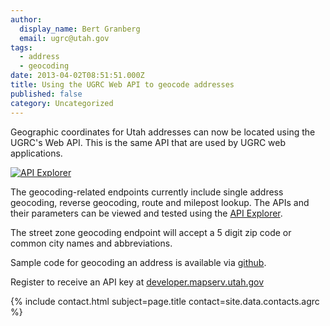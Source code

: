 ```yaml
---
author:
  display_name: Bert Granberg
  email: ugrc@utah.gov
tags:
  - address
  - geocoding
date: 2013-04-02T08:51:51.000Z
title: Using the UGRC Web API to geocode addresses
published: false
category: Uncategorized
---
```


Geographic coordinates for Utah addresses can now be located using the UGRC's Web API. This is the same API that are used by UGRC web applications.

[![API Explorer](/images/404.png)](https://api.mapserv.utah.gov)


The geocoding-related endpoints currently include single address geocoding, reverse geocoding, route and milepost lookup. The APIs and their parameters can be viewed and tested using the [API Explorer](https://api.mapserv.utah.gov).

The street zone geocoding endpoint will accept a 5 digit zip code or common city names and abbreviations.

Sample code for geocoding an address is available via [github](https://github.com/agrc/GeocodingSample).

Register to receive an API key at [developer.mapserv.utah.gov](https://developer.mapserv.utah.gov/AccountAccess)

{% include contact.html subject=page.title contact=site.data.contacts.agrc %}
